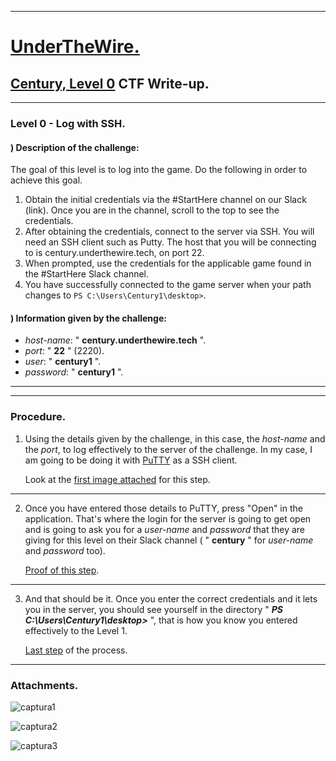 
- - -

# [UnderTheWire.](https://underthewire.tech)

## [Century, Level 0](https://underthewire.tech/century) CTF Write-up.

- - - 

### Level 0 - Log with SSH.


#### ) Description of the challenge:

The goal of this level is to log into the game. Do the following in order to achieve this goal.
1. Obtain the initial credentials via the #StartHere channel on our Slack (link). Once you are in the channel, 
   scroll to the top to see the credentials.
2. After obtaining the credentials, connect to the server via SSH. You will need an SSH client such as Putty. 
   The host that you will be connecting to is century.underthewire.tech, on port 22.
3. When prompted, use the credentials for the applicable game found in the #StartHere Slack channel.
4. You have successfully connected to the game server when your path changes to ``` PS C:\Users\Century1\desktop> ```.


#### ) Information given by the challenge:

- _host-name_: " **century.underthewire.tech** ".
- _port_: " **22** " (2220).
- _user_: " **century1** ".
- _password_: " **century1** ".

- - -

- - -

### Procedure.


1. Using the details given by the challenge, in this case, the _host-name_ and the _port_, to log effectively to the
   server of the challenge. In my case, I am going to be doing it with [PuTTY](https://www.putty.org/) as a SSH client.

   Look at the [first image attached](https://user-images.githubusercontent.com/71414554/244987878-2d552630-a873-4a11-a9b0-a19789eb556e.png) for this step.

- - -

2. Once you have entered those details to PuTTY, press "Open" in the application. That's where the login for the server is 
   going to get open and is going to ask you for a _user-name_ and _password_ that they are giving for this level on their 
   Slack channel ( " **century** " for _user-name_ and _password_ too).

   [Proof of this step](https://user-images.githubusercontent.com/71414554/244987890-0f2778ce-f323-4d24-aec9-d0162d186e65.png).

- - - 

3. And that should be it. Once you enter the correct credentials and it lets you in the server, you should see yourself in
   the directory " **_PS C:\Users\Century1\desktop>_** ", that is how you know you entered effectively to the Level 1.

   [Last step](https://user-images.githubusercontent.com/71414554/244987901-4138cd4d-8b5b-4299-af0e-70cd04db57f1.png) of the process.

- - -

### Attachments.


![captura1](https://github.com/frandausmeier/CTF_Write-Ups/assets/71414554/2d552630-a873-4a11-a9b0-a19789eb556e)

![captura2](https://github.com/frandausmeier/CTF_Write-Ups/assets/71414554/0f2778ce-f323-4d24-aec9-d0162d186e65)

![captura3](https://github.com/frandausmeier/CTF_Write-Ups/assets/71414554/4138cd4d-8b5b-4299-af0e-70cd04db57f1)


